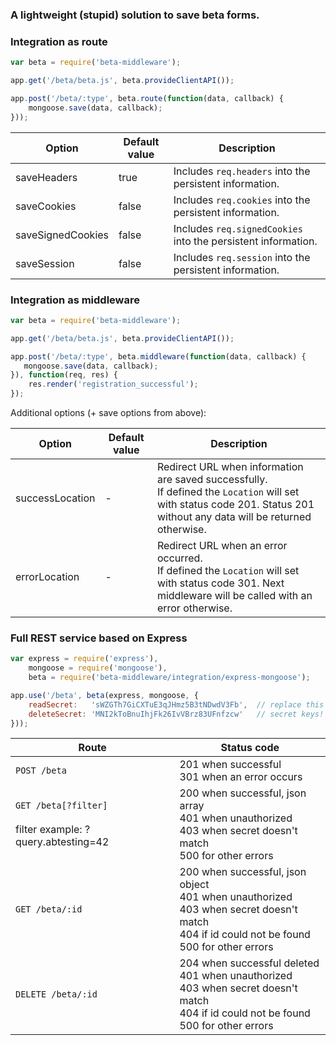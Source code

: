 ### A lightweight (stupid) solution to save beta forms.

### Integration as route

```javascript
var beta = require('beta-middleware');

app.get('/beta/beta.js', beta.provideClientAPI());

app.post('/beta/:type', beta.route(function(data, callback) {
    mongoose.save(data, callback);
}));
```

| Option | Default value | Description |
|---|---|---|
| saveHeaders | true | Includes `req.headers` into the persistent information. |
| saveCookies | false | Includes `req.cookies` into the persistent information. |
| saveSignedCookies | false | Includes `req.signedCookies` into the persistent information. |
| saveSession | false | Includes `req.session` into the persistent information. |

### Integration as middleware

```javascript
var beta = require('beta-middleware');

app.get('/beta/beta.js', beta.provideClientAPI());

app.post('/beta/:type', beta.middleware(function(data, callback) {
   mongoose.save(data, callback);
}), function(req, res) {
    res.render('registration_successful');
});
```

Additional options (+ save options from above):

| Option | Default value | Description |
|---|---|---|
| successLocation | - | Redirect URL when information are saved successfully.<br/>If defined the `Location` will set with status code 201. Status 201 without any data will be returned otherwise. |
| errorLocation | - | Redirect URL when an error occurred.<br/>If defined the `Location` will set with status code 301. Next middleware will be called with an error otherwise. |

### Full REST service based on Express

```javascript
var express = require('express'),
	mongoose = require('mongoose'),
	beta = require('beta-middleware/integration/express-mongoose');

app.use('/beta', beta(express, mongoose, {
    readSecret:   'sWZGTh7GiCXTuE3qJHmz5B3tNDwdV3Fb',  // replace this
    deleteSecret: 'MNI2kToBnuIhjFk26IvVBrz83UFnfzcw'   // secret keys!
}));
```

| Route | Status code |
|---|---|
| `POST /beta` | 201 when successful<br/>301 when an error occurs |
| `GET /beta[?filter]`<br/><br/>filter example: ?query.abtesting=42 | 200 when successful, json array<br/>401 when unauthorized<br/>403 when secret doesn't match<br/>500 for other errors |
| `GET /beta/:id` | 200 when successful, json object<br/>401 when unauthorized<br/>403 when secret doesn't match<br/>404 if id could not be found<br/>500 for other errors |
| `DELETE /beta/:id` | 204 when successful deleted<br/>401 when unauthorized<br/>403 when secret doesn't match<br/>404 if id could not be found<br/>500 for other errors |
